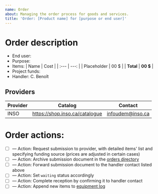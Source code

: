```yaml
---
name: Order
about: Managing the order process for goods and services.
title: 'Order: [Product name] for [purpose or end user]'
---
```

<!-- 1. Describe order -->
# Order description
- End user:
- Purpose:
- Items:
  | Name | Cost <!-- Specify currency if not in CAD --> |
  | :--- | ---: |
  | Placeholder | 00 $ |
  | **Total** | **00 $** |
- Project funds: <!-- Project funding to use for the purchase-->
- Handler: C. Benoît

## Providers

| Provider | Catalog | Contact |
| --- | --- | --- |
| INSO | https://shop.inso.ca/catalogue | infoudem@inso.ca |

<!-- 2. Proceed with order -->
# Order actions:

- [ ] — Action: Request submission to provider, with detailed items' list and specifying funding source (prices are adjusted in certain cases)
- [ ] — Action: Archive submission document in the [orders directory](https://github.com/CUPUM/general/tree/main/equipment/orders)
- [ ] — Action: Forward submission document to the handler contact listed above
- [ ] — Action: Set `waiting` status accordingly
- [ ] — Action: Complete reception by confirming it to handler contact
- [ ] — Action: Append new items to [equipment log](https://github.com/CUPUM/general/blob/main/equipment/beaudrymarchand-log-equipment-20221013.csv)
